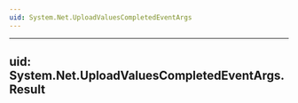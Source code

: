 ```yaml
---
uid: System.Net.UploadValuesCompletedEventArgs
---
```


---
uid: System.Net.UploadValuesCompletedEventArgs.Result
---
